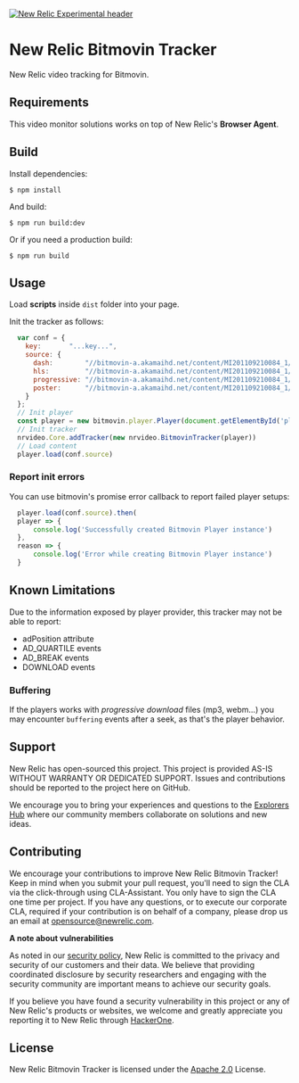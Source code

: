 [![New Relic Experimental header](https://github.com/newrelic/opensource-website/raw/master/src/images/categories/Experimental.png)](https://opensource.newrelic.com/oss-category/#new-relic-experimental)

# New Relic Bitmovin Tracker

New Relic video tracking for Bitmovin.

## Requirements

This video monitor solutions works on top of New Relic's **Browser Agent**.

## Build

Install dependencies:

```
$ npm install
```

And build:

```
$ npm run build:dev
```

Or if you need a production build:

```
$ npm run build
```

## Usage

Load **scripts** inside `dist` folder into your page.

Init the tracker as follows:

```js
  var conf = {
    key:       "...key...",
    source: {
      dash:        "//bitmovin-a.akamaihd.net/content/MI201109210084_1/mpds/f08e80da-bf1d-4e3d-8899-f0f6155f6efa.mpd",
      hls:         "//bitmovin-a.akamaihd.net/content/MI201109210084_1/m3u8s/f08e80da-bf1d-4e3d-8899-f0f6155f6efa.m3u8",
      progressive: "//bitmovin-a.akamaihd.net/content/MI201109210084_1/MI201109210084_mpeg-4_hd_high_1080p25_10mbits.mp4",
      poster:      "//bitmovin-a.akamaihd.net/content/MI201109210084_1/poster.jpg"
    }
  };
  // Init player
  const player = new bitmovin.player.Player(document.getElementById('player'), conf);
  // Init tracker
  nrvideo.Core.addTracker(new nrvideo.BitmovinTracker(player))
  // Load content
  player.load(conf.source)
```

### Report init errors

You can use bitmovin's promise error callback to report failed player setups:

```js
  player.load(conf.source).then(
  player => {
      console.log('Successfully created Bitmovin Player instance')
  },
  reason => {
      console.log('Error while creating Bitmovin Player instance')
  }
```

## Known Limitations

Due to the information exposed by player provider, this tracker may not be able to report:

- adPosition attribute
- AD_QUARTILE events
- AD_BREAK events
- DOWNLOAD events

### Buffering

If the players works with *progressive download* files (mp3, webm...) you may encounter `buffering` events after a seek, as that's the player behavior.

## Support

New Relic has open-sourced this project. This project is provided AS-IS WITHOUT WARRANTY OR DEDICATED SUPPORT. Issues and contributions should be reported to the project here on GitHub.

We encourage you to bring your experiences and questions to the [Explorers Hub](https://discuss.newrelic.com) where our community members collaborate on solutions and new ideas.

## Contributing

We encourage your contributions to improve New Relic Bitmovin Tracker! Keep in mind when you submit your pull request, you'll need to sign the CLA via the click-through using CLA-Assistant. You only have to sign the CLA one time per project. If you have any questions, or to execute our corporate CLA, required if your contribution is on behalf of a company, please drop us an email at opensource@newrelic.com.

**A note about vulnerabilities**

As noted in our [security policy](../../security/policy), New Relic is committed to the privacy and security of our customers and their data. We believe that providing coordinated disclosure by security researchers and engaging with the security community are important means to achieve our security goals.

If you believe you have found a security vulnerability in this project or any of New Relic's products or websites, we welcome and greatly appreciate you reporting it to New Relic through [HackerOne](https://hackerone.com/newrelic).

## License

New Relic Bitmovin Tracker is licensed under the [Apache 2.0](http://apache.org/licenses/LICENSE-2.0.txt) License.
